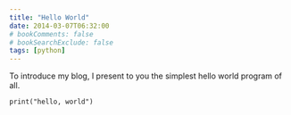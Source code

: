 ```yaml
---
title: "Hello World"
date: 2014-03-07T06:32:00
# bookComments: false
# bookSearchExclude: false
tags: [python]
---
```

To introduce my blog, I present to you the simplest hello world program of all.

`print("hello, world")`
